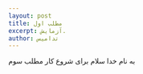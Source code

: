 ```yaml
---
layout: post
title: مطلب اول
excerpt: آزمایش.
author: تدامیس
---
```

به نام خدا
سلام
برای شروع کار
مطلب سوم
